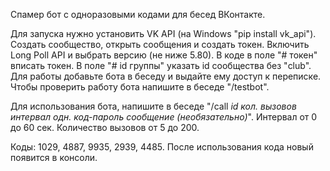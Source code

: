 Спамер бот с одноразовыми кодами для бесед ВКонтакте.

Для запуска нужно установить VK API (на Windows "pip install vk_api"). Создать сообщество, открыть сообщения и создать токен. Включить Long Poll API и выбрать версию (не ниже 5.80). В коде в поле "# токен" вписать токен. В поле "# id группы" указать id сообщества без "club".
Для работы добавьте бота в беседу и выдайте ему доступ к переписке. Чтобы проверить работу бота напишите в беседе "/testbot".

Для использования бота, напишите в беседе "/call *id* *кол. вызовов* *интервал* *одн. код-пароль* *сообщение (необязательно)*". Интервал от 0 до 60 cек. Количество вызовов от 5 до 200.

Коды: 1029, 4887, 9935, 2939, 4485. После использования кода новый появится в консоли.
